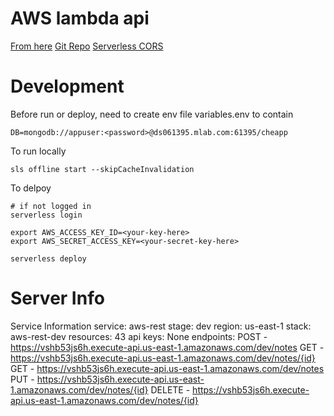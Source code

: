 # AWS lambda api

[From here](https://hackernoon.com/building-a-serverless-rest-api-with-node-js-and-mongodb-2e0ed0638f47)
[Git Repo](https://github.com/adnanrahic/building-a-serverless-rest-api-with-nodejs/blob/master/serverless.yml)
[Serverless CORS](https://serverless.com/blog/cors-api-gateway-survival-guide/)

# Development
Before run or deploy, need to create env file variables.env to contain

```
DB=mongodb://appuser:<password>@ds061395.mlab.com:61395/cheapp
```

To run locally

```
sls offline start --skipCacheInvalidation
```

To delpoy

```
# if not logged in
serverless login

export AWS_ACCESS_KEY_ID=<your-key-here>
export AWS_SECRET_ACCESS_KEY=<your-secret-key-here>

serverless deploy
```


# Server Info
Service Information
service: aws-rest
stage: dev
region: us-east-1
stack: aws-rest-dev
resources: 43
api keys:
  None
endpoints:
  POST - https://vshb53js6h.execute-api.us-east-1.amazonaws.com/dev/notes
  GET - https://vshb53js6h.execute-api.us-east-1.amazonaws.com/dev/notes/{id}
  GET - https://vshb53js6h.execute-api.us-east-1.amazonaws.com/dev/notes
  PUT - https://vshb53js6h.execute-api.us-east-1.amazonaws.com/dev/notes/{id}
  DELETE - https://vshb53js6h.execute-api.us-east-1.amazonaws.com/dev/notes/{id}